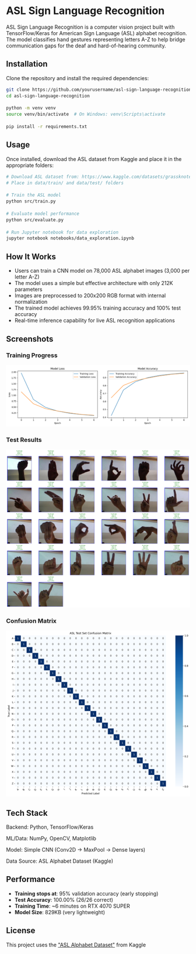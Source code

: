 # ASL Sign Language Recognition

ASL Sign Language Recognition is a computer vision project built with TensorFlow/Keras for American Sign Language (ASL) alphabet recognition. The model classifies hand gestures representing letters A-Z to help bridge communication gaps for the deaf and hard-of-hearing community.

## Installation

Clone the repository and install the required dependencies:

```bash
git clone https://github.com/yourusername/asl-sign-language-recognition.git
cd asl-sign-language-recognition

python -m venv venv
source venv/bin/activate  # On Windows: venv\Scripts\activate

pip install -r requirements.txt
```

## Usage

Once installed, download the ASL dataset from Kaggle and place it in the appropriate folders:

```bash
# Download ASL dataset from: https://www.kaggle.com/datasets/grassknoted/asl-alphabet
# Place in data/train/ and data/test/ folders

# Train the ASL model
python src/train.py

# Evaluate model performance
python src/evaluate.py

# Run Jupyter notebook for data exploration
jupyter notebook notebooks/data_exploration.ipynb
```

## How It Works

- Users can train a CNN model on 78,000 ASL alphabet images (3,000 per letter A-Z)
- The model uses a simple but effective architecture with only 212K parameters
- Images are preprocessed to 200x200 RGB format with internal normalization
- The trained model achieves 99.95% training accuracy and 100% test accuracy
- Real-time inference capability for live ASL recognition applications

## Screenshots

### Training Progress
![Training History](models/asl_training_history.png)

### Test Results
![Test Predictions](models/asl_test_predictions.png)

### Confusion Matrix
![Confusion Matrix](models/asl_test_confusion_matrix.png)

## Tech Stack

Backend: Python, TensorFlow/Keras

ML/Data: NumPy, OpenCV, Matplotlib

Model: Simple CNN (Conv2D → MaxPool → Dense layers)

Data Source: ASL Alphabet Dataset (Kaggle)

## Performance

- **Training stops at**: 95% validation accuracy (early stopping)
- **Test Accuracy**: 100.00% (26/26 correct)
- **Training Time**: ~6 minutes on RTX 4070 SUPER
- **Model Size**: 829KB (very lightweight)

## License

This project uses the ["ASL Alphabet Dataset"](https://www.kaggle.com/datasets/grassknoted/asl-alphabet) from Kaggle